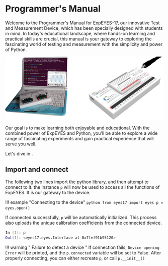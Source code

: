 # Programmer's Manual 

Welcome to the Programmer's Manual for ExpEYES-17, our innovative Test and Measurement Device, which has been specially designed with students in mind. In today's educational landscape, where hands-on learning and practical skills are crucial, this manual is your gateway to exploring the fascinating world of testing and measurement with the simplicity and power of Python.

![](images/cover.webp)

Our goal is to make learning both enjoyable and educational. With the combined power of ExpEYES and Python, you'll be able to explore a wide range of fascinating experiments and gain practical experience that will serve you well.

Let's dive in .

## Import and connect

The following two lines import the python library, and then attempt to connect to it.
the instance `p` will now be used to access all the functions of ExpEYES. It is our gateway to the device.

!!! example "Connecting to the device"
	```python
	from eyes17 import eyes
	p = eyes.open()
	```

If connected successfully, `p` will be automatically initialized. This process also uploads the unique calibration coefficients from the connected device.

```bash
In [1]: p
Out[1]: <eyes17.eyes.Interface at 0x7fef91b95120>
```

!!! warning " Failure to detect a device "
	If connection fails, `Device opening Error` will be printed, and the `p.connected` variable
	will be set to False. After properly connecting, you can either recreate `p`, or call `p.__init__()`




